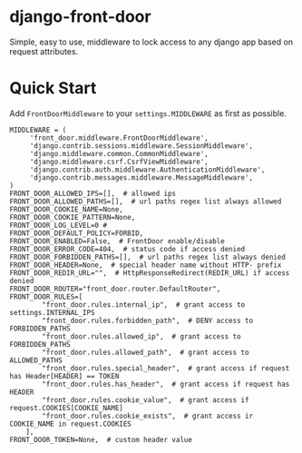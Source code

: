 django-front-door
===================


Simple, easy to use, middleware to lock access to any django app based on request attributes.

Quick Start
===========

Add `FrontDoorMiddleware` to your `settings.MIDDLEWARE` as first as possible.

    MIDDLEWARE = (
         'front_door.middleware.FrontDoorMiddleware',
         'django.contrib.sessions.middleware.SessionMiddleware',
         'django.middleware.common.CommonMiddleware',
         'django.middleware.csrf.CsrfViewMiddleware',
         'django.contrib.auth.middleware.AuthenticationMiddleware',
         'django.contrib.messages.middleware.MessageMiddleware',
    )
    FRONT_DOOR_ALLOWED_IPS=[],  # allowed ips
    FRONT_DOOR_ALLOWED_PATHS=[],  # url paths regex list always allowed
    FRONT_DOOR_COOKIE_NAME=None,
    FRONT_DOOR_COOKIE_PATTERN=None,
    FRONT_DOOR_LOG_LEVEL=0 #
    FRONT_DOOR_DEFAULT_POLICY=FORBID,
    FRONT_DOOR_ENABLED=False,  # FrontDoor enable/disable
    FRONT_DOOR_ERROR_CODE=404,  # status code if access denied
    FRONT_DOOR_FORBIDDEN_PATHS=[],  # url paths regex list always denied
    FRONT_DOOR_HEADER=None,  # special header name without HTTP- prefix
    FRONT_DOOR_REDIR_URL="",  # HttpResponseRedirect(REDIR_URL) if access denied
    FRONT_DOOR_ROUTER="front_door.router.DefaultRouter",
    FRONT_DOOR_RULES=[
            "front_door.rules.internal_ip",  # grant access to settings.INTERNAL_IPS
            "front_door.rules.forbidden_path",  # DENY access to FORBIDDEN_PATHS
            "front_door.rules.allowed_ip",  # grant access to FORBIDDEN_PATHS
            "front_door.rules.allowed_path",  # grant access to ALLOWED_PATHS
            "front_door.rules.special_header",  # grant access if request has Header[HEADER] == TOKEN
            "front_door.rules.has_header",  # grant access if request has HEADER
            "front_door.rules.cookie_value",  # grant access if request.COOKIES[COOKIE_NAME]
            "front_door.rules.cookie_exists",  # grant access ir COOKIE_NAME in request.COOKIES
        ],
    FRONT_DOOR_TOKEN=None,  # custom header value
